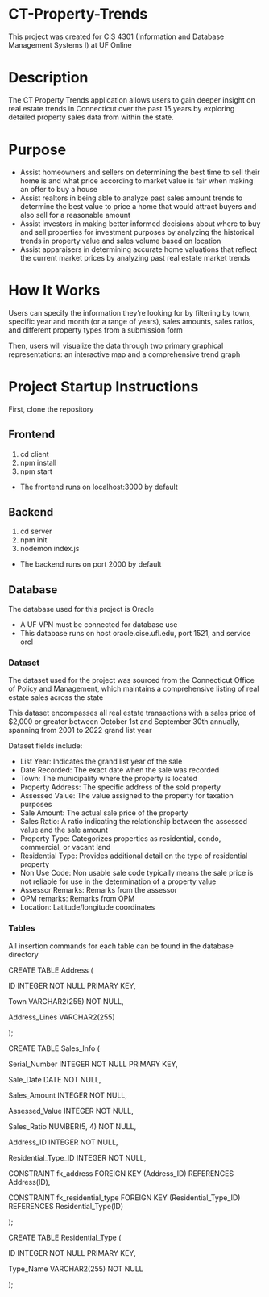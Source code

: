 # CT-Property-Trends
This project was created for CIS 4301 (Information and Database Management Systems I) at UF Online
# Description
The CT Property Trends application allows users to gain deeper insight on real estate trends in Connecticut over the past 15 years by exploring detailed property sales data from within the state. 

# Purpose 
* Assist homeowners and sellers on determining the best time to sell their home is and what price according to market value is fair when making an offer to buy a house
* Assist realtors in being able to  analyze past sales amount trends to determine the best value to price a home that would attract buyers and also sell for a reasonable amount
* Assist investors in making  better informed decisions about where to buy and sell properties for investment purposes by analyzing the historical trends in property value and sales volume based on location
* Assist apparaisers in determining accurate home valuations that reflect the current market prices by analyzing past real estate market trends

# How It Works
Users can specify the information they’re looking for by filtering by town, specific year and month (or a range of years), sales amounts, sales ratios, and different property types from a submission form

Then, users will visualize the data through two primary graphical representations: an interactive map and a comprehensive trend graph

# Project Startup Instructions
First, clone the repository

## Frontend
1. cd client
2. npm install
3. npm start 
- The frontend runs on localhost:3000 by default

## Backend
1. cd server 
2. npm init
3. nodemon index.js
- The backend runs on port 2000 by default

## Database
The database used for this project is Oracle
- A UF VPN must be connected for database use
- This database runs on host oracle.cise.ufl.edu, port 1521, and service orcl
### Dataset
The dataset used for the project was sourced from the Connecticut Office of Policy and Management, which maintains a comprehensive listing of real estate sales across the state

This dataset encompasses all real estate transactions with a sales price of $2,000 or greater between October 1st and September 30th annually, spanning from 2001 to 2022 grand list year

Dataset fields include:
* List Year: Indicates the grand list year of the sale
* Date Recorded: The exact date when the sale was recorded
* Town: The municipality where the property is located
* Property Address: The specific address of the sold property
* Assessed Value: The value assigned to the property for taxation purposes
* Sale Amount: The actual sale price of the property
* Sales Ratio: A ratio indicating the relationship between the assessed value and the sale amount
* Property Type: Categorizes properties as residential, condo, commercial, or vacant land
* Residential Type: Provides additional detail on the type of residential property
* Non Use Code: Non usable sale code typically means the sale price is not reliable for use in the determination of a property value
* Assessor Remarks: Remarks from the assessor
* OPM remarks: Remarks from OPM
* Location: Latitude/longitude coordinates


### Tables
All insertion commands for each table can be found in the database directory

CREATE TABLE Address (

ID INTEGER NOT NULL PRIMARY KEY,

Town VARCHAR2(255) NOT NULL,

Address_Lines VARCHAR2(255)

);


CREATE TABLE Sales_Info (

Serial_Number INTEGER NOT NULL PRIMARY KEY,

Sale_Date DATE NOT NULL,

Sales_Amount INTEGER NOT NULL,

Assessed_Value INTEGER NOT NULL,

Sales_Ratio NUMBER(5, 4) NOT NULL,

Address_ID INTEGER NOT NULL,

Residential_Type_ID INTEGER NOT NULL,

CONSTRAINT fk_address FOREIGN KEY (Address_ID) REFERENCES Address(ID),

CONSTRAINT fk_residential_type FOREIGN KEY (Residential_Type_ID) REFERENCES Residential_Type(ID)

);


CREATE TABLE Residential_Type (

ID INTEGER NOT NULL PRIMARY KEY,

Type_Name VARCHAR2(255) NOT NULL

);

